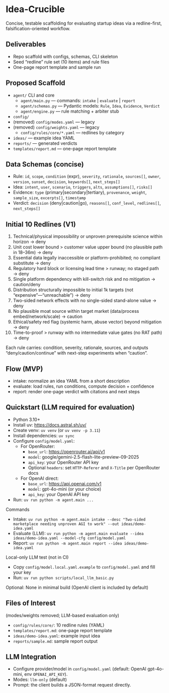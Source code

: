 # Idea-Crucible

Concise, testable scaffolding for evaluating startup ideas via a redline-first, falsification-oriented workflow.

## Deliverables
- Repo scaffold with configs, schemas, CLI skeleton
- Seed “redline” rule set (10 items) and rule files
- One-page report template and sample run

## Proposed Scaffold
- `agent/` CLI and core
  - `agent/main.py` — commands: `intake` | `evaluate` | `report`
  - `agent/schemas.py` — Pydantic models: `Rule`, `Idea`, `Evidence`, `Verdict`
  - `agent/engine.py` — rule matching + arbiter stub
- `config/`
- (removed) `config/modes.yaml` — legacy
- (removed) `config/weights.yaml` — legacy
  - `config/rules/core/*.yaml` — redlines by category
- `ideas/` — example idea YAML
- `reports/` — generated verdicts
- `templates/report.md` — one-page report template

## Data Schemas (concise)
- Rule: `id`, `scope`, `condition` (expr), `severity`, `rationale`, `sources[]`, `owner`, `version`, `sunset`, `decision`, `keywords[]`, `next_steps[]`
- Idea: `intent`, `user`, `scenario`, `triggers`, `alts`, `assumptions[]`, `risks[]`
- Evidence: `type` (primary|secondary|tertiary), `provenance`, `weight`, `sample_size`, `excerpts[]`, `timestamp`
- Verdict: `decision` (deny|caution|go), `reasons[]`, `conf_level`, `redlines[]`, `next_steps[]`

## Initial 10 Redlines (V1)
1) Technical/physical impossibility or unproven prerequisite science within horizon → deny
2) Unit cost lower bound > customer value upper bound (no plausible path in 18–36m) → deny
3) Essential data legally inaccessible or platform-prohibited; no compliant substitute → deny
4) Regulatory hard block or licensing lead time > runway; no staged path → deny
5) Single platform dependency with kill-switch risk and no mitigation → caution/deny
6) Distribution structurally impossible to initial 1k targets (not “expensive”—“unreachable”) → deny
7) Two-sided network effects with no single-sided stand-alone value → deny
8) No plausible moat source within target market (data/process embed/network/scale) → caution
9) Ethical/safety red flag (systemic harm, abuse vector) beyond mitigation → deny
10) Time-to-proof > runway with no intermediate value gates (no RAT path) → deny

Each rule carries: condition, severity, rationale, sources, and outputs “deny/caution/continue” with next-step experiments when “caution”.

## Flow (MVP)
- intake: normalize an idea YAML from a short description
- evaluate: load rules, run conditions, compute decision + confidence
- report: render one-page verdict with citations and next steps

## Quickstart (LLM required for evaluation)
- Python 3.10+
 - Install uv: https://docs.astral.sh/uv/
 - Create venv: `uv venv` (or `uv venv -p 3.11`)
 - Install dependencies: `uv sync`
- Configure `config/model.yaml`:
   - For OpenRouter:
     - `base_url`: https://openrouter.ai/api/v1
     - `model`: google/gemini-2.5-flash-lite-preview-09-2025
     - `api_key`: your OpenRouter API key
     - Optional `headers`: set `HTTP-Referer` and `X-Title` per OpenRouter docs
   - For OpenAI direct:
     - `base_url`: https://api.openai.com/v1
     - `model`: gpt-4o-mini (or your choice)
     - `api_key`: your OpenAI API key
- Run: `uv run python -m agent.main ...`

Commands
- Intake: `uv run python -m agent.main intake --desc "Two-sided marketplace needing unproven AGI to work" --out ideas/demo-idea.yaml`
- Evaluate (LLM): `uv run python -m agent.main evaluate --idea ideas/demo-idea.yaml --model-cfg config/model.yaml`
- Report: `uv run python -m agent.main report --idea ideas/demo-idea.yaml`

Local-only LLM test (not in CI)
- Copy `config/model.local.yaml.example` to `config/model.yaml` and fill your key
- Run: `uv run python scripts/local_llm_basic.py`

Optional: None in minimal build (OpenAI client is included by default)

## Files of Interest
  (modes/weights removed; LLM-based evaluation only)
- `config/rules/core/`: 10 redline rules (YAML)
- `templates/report.md`: one-page report template
- `ideas/demo-idea.yaml`: example input idea
- `reports/sample.md`: sample report output

## LLM Integration
- Configure provider/model in `config/model.yaml` (default: OpenAI gpt-4o-mini, env `OPENAI_API_KEY`).
- Modes: `llm-only` (default)
- Prompt: the client builds a JSON-format request directly.
